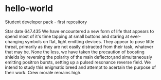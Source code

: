 # hello-world
Student developer pack - first repository

Star date 647.435
We have encountered a new form of life that appears to spend most of it's time tapping at small buttons and staring at ever-changing symbols on flat, light emitting devices. They appear to pose little threat, primarily as they are not easily distracted from their task, whatever that may be. None the less, we have taken the precaution of boosting shields by reversing the polarity of the main deflector,and simultaneously emitting positron bursts, setting up a pulsed resonance reverse field. We intend to study this enigmatic breed and attempt to acertain the purpose of their work. Crew morale remains high.
